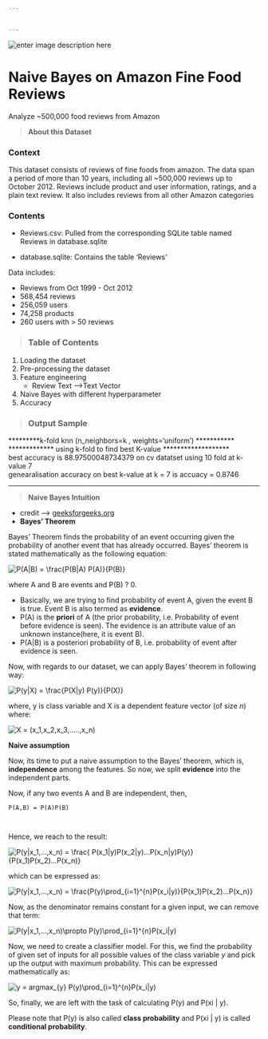 ```yaml
---


---
```


<p><img src="https://kaggle2.blob.core.windows.net/datasets-images/18/18/default-backgrounds/dataset-cover.jpg" alt="enter image description here"></p>
<h1 id="k-nn-on-amazon-fine-food-reviews">Naive Bayes on Amazon Fine Food Reviews</h1>
<p>Analyze ~500,000 food reviews from Amazon</p>
<blockquote>
<p><strong>About this Dataset</strong></p>
</blockquote>
<h3 id="context">Context</h3>
<p>This dataset consists of reviews of fine foods from amazon. The data span a period of more than 10 years, including all ~500,000 reviews up to October 2012. Reviews include product and user information, ratings, and a plain text review. It also includes reviews from all other Amazon categories</p>
<h3 id="contents">Contents</h3>
<ul>
<li>
<p>Reviews.csv: Pulled from the corresponding SQLite table named Reviews in database.sqlite</p>
</li>
<li>
<p>database.sqlite: Contains the table ‘Reviews’</p>
</li>
</ul>
<p>Data includes:</p>
<ul>
<li>Reviews from Oct 1999 - Oct 2012</li>
<li>568,454 reviews</li>
<li>256,059 users</li>
<li>74,258 products</li>
<li>260 users with &gt; 50 reviews</li>
</ul>
<blockquote>
<h3 id="table-of-contents">Table of Contents</h3>
</blockquote>
<ol>
<li>Loading the dataset</li>
<li>Pre-processing the dataset</li>
<li>Feature engineering
<ul>
<li>Review Text --&gt;Text Vector</li>
</ul>
</li>
<li>Naive Bayes with different hyperparameter</li>
<li>Accuracy</li>
</ol>
<blockquote>
<h3 id="output-sample">Output Sample</h3>
</blockquote>
<p>*********k-fold knn (n_neighbors=k , weights=‘uniform’) ***********<br>
************* using k-fold to find best K-value *******************<br>
best accuracy is 88.97500048734379 on cv datatset using 10 fold at k-value 7<br>
genearalisation accuracy on best k-value at k = 7 is accuacy = 0.8746</p>
<hr>
<blockquote>
<p><strong>Naive Bayes Intuition</strong></p>
</blockquote>
<ul>
<li>credit --&gt; <a href="https://www.geeksforgeeks.org/naive-bayes-classifiers/">geeksforgeeks.org</a></li>
<li><strong>Bayes’ Theorem</strong></li>
</ul>
<p>Bayes’ Theorem finds the probability of an event occurring given the probability of another event that has already occurred. Bayes’ theorem is stated mathematically as the following equation:</p>
<p><img src="https://www.geeksforgeeks.org/wp-content/ql-cache/quicklatex.com-7777aa719ea14857115695676adc0914_l3.svg" alt=" P(A|B) = \frac{P(B|A) P(A)}{P(B)} " title="Rendered by QuickLaTeX.com"></p>
<p>where A and B are events and P(B) ? 0.</p>
<ul>
<li>Basically, we are trying to find probability of event A, given the event B is true. Event B is also termed as  <strong>evidence</strong>.</li>
<li>P(A) is the  <strong>priori</strong>  of A (the prior probability, i.e. Probability of event before evidence is seen). The evidence is an attribute value of an unknown instance(here, it is event B).</li>
<li>P(A|B) is a posteriori probability of B, i.e. probability of event after evidence is seen.</li>
</ul>
<p>Now, with regards to our dataset, we can apply Bayes’ theorem in following way:</p>
<p><img src="https://www.geeksforgeeks.org/wp-content/ql-cache/quicklatex.com-e85875a7ff9e9b557eab6281cc7ff078_l3.svg" alt=" P(y|X) = \frac{P(X|y) P(y)}{P(X)} " title="Rendered by QuickLaTeX.com"></p>
<p>where, y is class variable and X is a dependent feature vector (of size  <em>n</em>) where:</p>
<p><img src="https://www.geeksforgeeks.org/wp-content/ql-cache/quicklatex.com-5385a4693c3fb17811cf36593978a601_l3.svg" alt=" X = (x_1,x_2,x_3,.....,x_n) " title="Rendered by QuickLaTeX.com"></p>
<p><strong>Naive assumption</strong></p>
<p>Now, its time to put a naive assumption to the Bayes’ theorem, which is,  <strong>independence</strong>  among the features. So now, we split  <strong>evidence</strong>  into the independent parts.</p>
<p>Now, if any two events A and B are independent, then,</p>
<pre><code>P(A,B) = P(A)P(B)

</code></pre>
<p>Hence, we reach to the result:</p>
<p><img src="https://www.geeksforgeeks.org/wp-content/ql-cache/quicklatex.com-1c3f5ab570cf0ab3f43d5c18c645b67a_l3.svg" alt=" P(y|x_1,...,x_n) = \frac{ P(x_1|y)P(x_2|y)...P(x_n|y)P(y)}{P(x_1)P(x_2)...P(x_n)} " title="Rendered by QuickLaTeX.com"></p>
<p>which can be expressed as:</p>
<p><img src="https://www.geeksforgeeks.org/wp-content/ql-cache/quicklatex.com-8171c1fe2cbd3ed62bc3f40d682c0512_l3.svg" alt=" P(y|x_1,...,x_n) = \frac{P(y)\prod_{i=1}^{n}P(x_i|y)}{P(x_1)P(x_2)...P(x_n)} " title="Rendered by QuickLaTeX.com"></p>
<p>Now, as the denominator remains constant for a given input, we can remove that term:</p>
<p><img src="https://www.geeksforgeeks.org/wp-content/ql-cache/quicklatex.com-c778553cb5a67518205ac6ea18502398_l3.svg" alt=" P(y|x_1,...,x_n)\propto P(y)\prod_{i=1}^{n}P(x_i|y) " title="Rendered by QuickLaTeX.com"></p>
<p>Now, we need to create a classifier model. For this, we find the probability of given set of inputs for all possible values of the class variable  <em>y</em>  and pick up the output with maximum probability. This can be expressed mathematically as:</p>
<p><img src="https://www.geeksforgeeks.org/wp-content/ql-cache/quicklatex.com-f3637f468262bfbb4accb97da8110028_l3.svg" alt="y = argmax_{y} P(y)\prod_{i=1}^{n}P(x_i|y) " title="Rendered by QuickLaTeX.com"></p>
<p>So, finally, we are left with the task of calculating P(y) and P(xi  | y).</p>
<p>Please note that P(y) is also called  <strong>class probability</strong>  and P(xi  | y) is called  <strong>conditional probability</strong>.</p>

